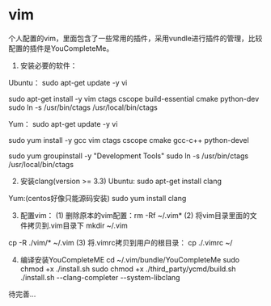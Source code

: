 vim
===
个人配置的vim，里面包含了一些常用的插件，采用vundle进行插件的管理，比较配置的插件是YouCompleteMe。

1. 安装必要的软件：

Ubuntu：
sudo apt-get update -y vi

sudo apt-get install -y vim ctags cscope build-essential cmake python-dev
sudo ln -s /usr/bin/ctags /usr/local/bin/ctags

Yum：
sudo apt-get update -y vi

sudo yum install -y gcc vim ctags cscope cmake gcc-c++ python-devel

sudo yum groupinstall -y "Development Tools"
sudo ln -s /usr/bin/ctags /usr/local/bin/ctags

2. 安装clang(version >= 3.3)
Ubuntu:
sudo apt-get install clang

Yum:(centos好像只能源码安装)
sudo yum install clang

3. 配置vim：
(1) 删除原本的vim配置：rm -Rf ~/.vim*
(2) 将vim目录里面的文件拷贝到.vim目录下
mkdir ~/.vim

cp -R ./vim/* ~/.vim
(3) 将.vimrc拷贝到用户的根目录：
cp ./.vimrc ~/

4. 编译安装YouCompleteME
cd ~/.vim/bundle/YouCompleteMe
sudo chmod +x ./install.sh
sudo chmod +x ./third_party/ycmd/build.sh
./install.sh --clang-completer --system-libclang

待完善...
